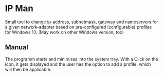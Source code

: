 # IP Man
 Small tool to change ip-address, subnetmask, gateway and nameservers for a given network-adapter based on pre-configured (configurable) profiles for Windows 10. (May work on other Windows version, too)

## Manual
 The programm starts and minimizes into the system tray. With a Click on the icon, it gets displayed and the user has the option to add a profile, which will then be applicable.